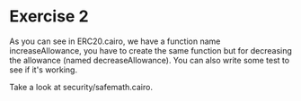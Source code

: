 # Exercise 2

As you can see in ERC20.cairo, we have a function name increaseAllowance, you have to create the same function but for decreasing the allowance (named decreaseAllowance). You can also write some test to see if it's working.

Take a look at security/safemath.cairo.
